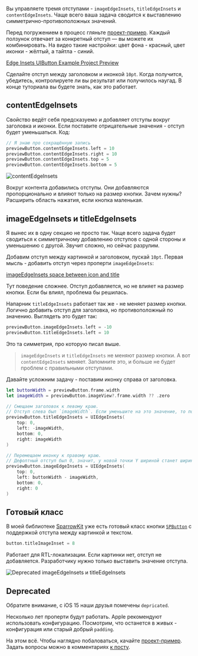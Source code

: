Вы управляете тремя отступами - `imageEdgeInsets`, `titleEdgeInsets` и `contentEdgeInsets`. Чаще всего ваша задача сводится к выставлению симметрично-противоположных значений.

Перед погружением в процесс гляньте [проект-пример](https://cdn.sparrowcode.io/tutorials/edge-insets-uibutton/example-project.zip). Каждый ползунок отвечает за конкретный отступ — вы можете их комбинировать. На видео такие настройки: цвет фона - красный, цвет иконки - жёлтый, а тайтла - синий.

[Edge Insets UIButton Example Project Preview](https://cdn.sparrowcode.io/tutorials/edge-insets-uibutton/edge-insets-uibutton-example-preview.mov)

Сделайте отступ между заголовком и иконкой `10pt`. Когда получится, убедитесь, контролируете ли вы результат или получилось наугад. В конце туториала вы будете знать, как это работает.

## contentEdgeInsets

Свойство ведёт себя предсказуемо и добавляет отступы вокруг заголовка и иконки. Если поставите отрицательные значения - отступ будет уменьшаться. Код:

```swift
// Я знаю про сокращённую запись
previewButton.contentEdgeInsets.left = 10
previewButton.contentEdgeInsets.right = 10
previewButton.contentEdgeInsets.top = 5
previewButton.contentEdgeInsets.bottom = 5
```

![contentEdgeInsets](https://cdn.sparrowcode.io/tutorials/edge-insets-uibutton/content-edge-insets.png)

Вокруг контента добавились отступы. Они добавляются пропорционально и влияют только на размер кнопки. Зачем нужны? Расширить область нажатия, если кнопка маленькая.

## imageEdgeInsets и titleEdgeInsets

Я вынес их в одну секцию не просто так. Чаще всего задача будет сводиться к симметричному добавлению отступов с одной стороны и уменьшению с другой. Звучит сложно, но сейчас разрулим.

Добавим отступ между картинкой и заголовком, пускай `10pt`. Первая мысль - добавить отступ через проперти `imageEdgeInsets`:

[imageEdgeInsets space between icon and title](https://cdn.sparrowcode.io/tutorials/edge-insets-uibutton/image-edge-insets-space-icon-title.mov)

Тут поведение сложнее. Отступ добавляется, но не влияет на размер кнопки. Если бы влиял, проблема бы решилась.

Напарник `titleEdgeInsets` работает так же - не меняет размер кнопки. Логично добавить отступ для заголовка, но противоположный по значению. Выглядеть это будет так:

```swift
previewButton.imageEdgeInsets.left = -10
previewButton.titleEdgeInsets.left = 10
```

Это та симметрия, про которую писал выше.

>`imageEdgeInsets` и `titleEdgeInsets` не меняют размер кнопки. А вот `contentEdgeInsets` меняет. Запомните это, и больше не будет проблем с правильными отступами. 

Давайте усложним задачу - поставим иконку справа от заголовка.

```swift
let buttonWidth = previewButton.frame.width
let imageWidth = previewButton.imageView?.frame.width ?? .zero

// Смещаем заголовок к левому краю. 
// Отступ слева был `imageWidth`. Если уменьшите на это значение, то получите левый край.
previewButton.titleEdgeInsets = UIEdgeInsets(
    top: 0, 
    left: -imageWidth, 
    bottom: 0, 
    right: imageWidth
)

// Перемещаем иконку к правому краю.
// Дефолтный отступ был 0, значит, у новой точки Y шириной станет ширина иконки.
previewButton.imageEdgeInsets = UIEdgeInsets(
    top: 0, 
    left: buttonWidth - imageWidth, 
    bottom: 0, 
    right: 0
)
```

## Готовый класс

В моей библиотеке [SparrowKit](https://github.com/ivanvorobei/SparrowKit) уже есть готовый класс кнопки [`SPButton`](https://github.com/ivanvorobei/SparrowKit/blob/main/Sources/SparrowKit/UIKit/Classes/Buttons/SPButton.swift) с поддержкой отступа между картинкой и текстом.

```swift
button.titleImageInset = 8
```

Работает для RTL-локализации. Если картинки нет, отступ не добавляется. Разработчику нужно только выставить значение отступа.

![Deprecated imageEdgeInsets и titleEdgeInsets](https://cdn.sparrowcode.io/tutorials/edge-insets-uibutton/depricated.png)

## Deprecated

Обратите внимание, с iOS 15 наши друзья помечены `depriсated`.

Несколько лет проперти будут работать. Apple рекомендуют использовать конфигурацию. Посмотрим, что останется в живых - конфигурация или старый добрый `padding`.

На этом всё. Чтобы наглядно побаловаться, качайте [проект-пример](https://cdn.sparrowcode.io/tutorials/edge-insets-uibutton/example-project.zip). Задать вопросы можно в комментариях [к посту](https://t.me/sparrowcode/99).
